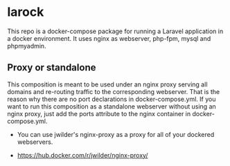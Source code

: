 # larock

This repo is a docker-compose package for running a Laravel application in a docker environment.
It uses nginx as webserver, php-fpm, mysql and phpmyadmin.

## Proxy or standalone

This composition is meant to be used under an nginx proxy serving all domains and re-routing traffic to the corresponding webserver.
That is the reason why there are no port declarations in docker-compose.yml. If you want to run this composition as a standalone webserver without using an nginx proxy, just add the ports attribute to the nginx container in docker-compose.yml.

- You can use jwilder's nginx-proxy as a proxy for all of your dockered webservers.
* https://hub.docker.com/r/jwilder/nginx-proxy/
